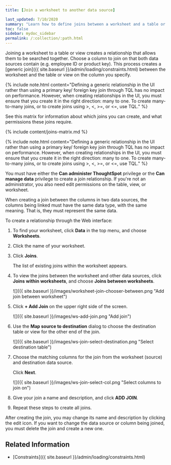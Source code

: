 ```yaml
---
title: [Join a worksheet to another data source]

last_updated: 7/10/2020
summary: "Learn how to define joins between a worksheet and a table or view."
toc: false
sidebar: mydoc_sidebar
permalink: /:collection/:path.html
---
```


Joining a worksheet to a table or view creates a relationship that allows them to be searched together. Choose a column to join on that both data sources contain (e.g. employee ID or product key). This process creates a [generic join]({{ site.baseurl }}/admin/loading/constraints.html) between the worksheet and the  table or view on the column you specify.

{% include note.html content="Defining a generic relationship in the UI rather than using a primary key/ foreign key join through TQL has no impact on performance. However, when creating relationships in the UI, you must ensure that you create it in the right direction: many to one. To create many-to-many joins, or to create joins using >, <, >=, or <=, use TQL." %}

See this matrix for information about which joins you can create, and what permissions these joins require.

{% include content/joins-matrix.md %}

{% include note.html content="Defining a generic relationship in the UI rather than using a primary key/ foreign key join through TQL has no impact on performance. However, when creating relationships in the UI, you must ensure that you create it in the right direction: many to one. To create many-to-many joins, or to create joins using >, <, >=, or <=, use TQL." %}

You must have either the **Can administer ThoughtSpot** privilege or the **Can manage data** privilege to create a join relationship. If you're not an administrator, you also need edit permissions on the table, view, or worksheet.

When creating a join between the columns in two data sources, the columns being linked must have the same data type, with the same meaning. That is, they must represent the same data.

To create a relationship through the Web interface:

1. To find your worksheet, click **Data** in the top menu, and choose **Worksheets**.

2. Click the name of your worksheet.

3. Click **Joins**.

   The list of existing joins within the worksheet appears.

4. To view the joins between the worksheet and other data sources, click **Joins within worksheets**, and choose **Joins between worksheets**.

   ![]({{ site.baseurl }}/images/worksheet-join-chooser-between.png "Add join between worksheet")

5. Click **+ Add Join** on the upper right side of the screen.

   ![]({{ site.baseurl }}/images/ws-add-join.png "Add join")

6. Use the **Map source to destination** dialog to choose the destination table or view for the other end of the join.

   ![]({{ site.baseurl }}/images/ws-join-select-destination.png "Select destination table")

7. Choose the matching columns for the join from the worksheet (source) and destination data source.

   Click **Next**.

   ![]({{ site.baseurl }}/images/ws-join-select-col.png "Select columns to join on")

8. Give your join a name and description, and click **ADD JOIN**.

9. Repeat these steps to create all joins.

After creating the join, you may change its name and description by clicking the edit icon. If you want to change the data source or column being joined, you must delete the join and create a new one.

## Related Information

-   [Constraints]({{ site.baseurl }}/admin/loading/constraints.html)
